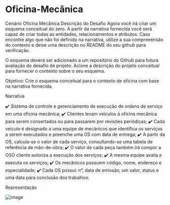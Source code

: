 # Oficina-Mecânica


Cenário Oficina Mecânica
Descrição do Desafio
Agora você irá criar um esquema conceitual do zero. A partir da narrativa fornecida você será capaz de criar todas as entidades, relacionamentos e atributos. Caso encontre algo que não foi definido na narrativa, utilize a sua compreeensão do contexto e deixe uma descrição no README do seu github para verificação.

O esquema deverá ser adicionado a um repositório do Github para futura avaliação do desafio de projeto. Acione a descrição do projeto conceitual para fornecer o contexto sobre o seu esquema.

Objetivo:
Crie o esquema conceitual para o contexto de oficina com base na narrativa fornecida.



Narrativa


✔️ Sistema de controle e gerenciamento de execução de ordens de serviço em uma oficina mecânica;
✔️ Clientes levam veículos à oficina mecânica para serem consertados ou para passarem por revisões periódicas;
✔️ Cada veículo é designado a uma equipe de mecânicos que identifica os serviços a serem executados e preenche uma OS com data de entrega;
✔️ A partir da OS, calcula-se o valor de cada serviço, consultando-se uma tabela de referência de mão-de-obra;
✔️ O valor de cada peça também irá compor a OSO cliente autoriza a execução dos serviços;
✔️ A mesma equipe avalia e executa os serviços;
✔️ Os mecânicos possuem código, nome, endereço e especialidade;
✔️ Cada OS possui: n°, data de emissão, um valor, status e uma data para conclusão dos trabalhos.




Representação

![image](https://github.com/Correialucaas/Oficina-Mec-nica/assets/108273887/1f670af1-0184-482d-8c95-fa73ceca08ab)

